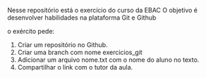 Nesse repositório está o exercício do curso da EBAC 
O objetivo é desenvolver habilidades na plataforma Git e Github 

o exército pede: 

1. Criar um repositório no Github.
2. Criar uma branch com nome exercicios_git
3. Adicionar um arquivo nome.txt com o nome do aluno no texto. 
4. Compartilhar o link com o tutor da aula.

